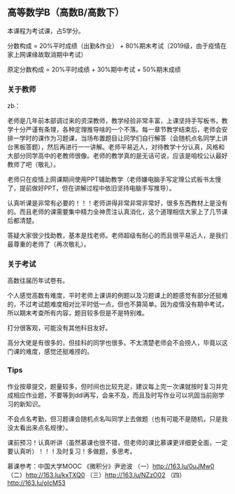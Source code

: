 ## 高等数学B（高数B/高数下）

本课程为考试课，占5学分。

分数构成 = 20%平时成绩（出勤&作业） + 80%期末考试（2019级，由于疫情在家上网课缘故取消期中考试）

原定分数构成 = 20%平时成绩 + 30%期中考试 + 50%期末成绩

### 关于教师

zb：

老师是几年前本部调过来的资深教师，教学经验非常丰富，上课坚持手写板书，教学十分严谨有条理，各种定理推导啥的一个不落。每一章节教学结束后，老师会安排一学时的课作为习题课，当场布置题目让同学们自行解答（会随机点名同学上讲台黑板答题），然后再进行一一讲解。老师平易近人，对待教学十分认真，风格和大部分同学高中的老教师很像。老师的教学真的是无话可说，应该是咱校公认最好教师了吧（敬礼）。

老师只在疫情上网课期间使用PPT辅助教学（老师嫌电脑手写定理公式板书太慢了，提前做好PPT，但在讲解过程中依旧坚持电脑手写推导）。

认真听课是非常有必要的！！！老师讲得非常非常非常好，很多东西教材上是没有的。而且老师的课需要集中精力全神贯注认真消化，这个道理相信大家上了几节课后都清楚。

答疑大家很少找助教，基本是找老师。老师超级有耐心的而且很平易近人，是我们最尊重的老师了（再次敬礼）。

### 关于考试

高数往届历年试卷有。

个人感觉高数有难度，平时老师上课讲的例题以及习题课上的题感觉有部分还挺难的，不过考试题难度相对比平时低一点，但也不算简单。因为疫情没有期中考试，所以期末考查所有内容，题目较多但是不是特别难。

打分很客观，可能没有其他科目友好。

高分大佬是有很多的，但挂科的同学也很多。不太清楚老师会不会捞人，毕竟以这门课的难度，感觉还挺难捞的。

### Tips

作业按章提交，题量较多，但时间也比较充足，建议每上完一次课就按时复习并完成相应作业题，不要等到ddl再写，会来不及，而且及时写作业可以巩固当前刚学习的新知识。

不会点名考勤，但习题课会随机点名叫同学上去做题（也有可能不是随机，只是我没太看出来点名规律）。

课前预习！认真听讲（虽然慕课也很不错，但老师的课比慕课更详细更全面，一定要认真听）！！！及时复习！多做题，多思考。

慕课参考：中国大学MOOC 《微积分》尹逊波 （一）http://163.lu/0uJMw0 （二）http://163.lu/kxTXQ0 （三）http://163.lu/NZzO02 （四）http://163.lu/oIcM53

